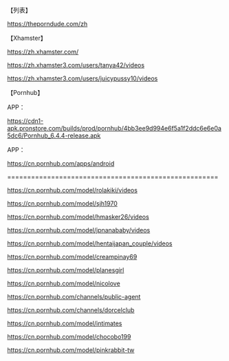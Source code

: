 【列表】

https://theporndude.com/zh

【Xhamster】

https://zh.xhamster.com/

https://zh.xhamster3.com/users/tanya42/videos

https://zh.xhamster3.com/users/juicypussy10/videos

【Pornhub】

APP：

https://cdn1-apk.pronstore.com/builds/prod/pornhub/4bb3ee9d994e6f5a1f2ddc6e6e0a5dc6/Pornhub_6.4.4-release.apk

APP：

https://cn.pornhub.com/apps/android

=====================================================

https://cn.pornhub.com/model/rolakiki/videos

https://cn.pornhub.com/model/sjh1970

https://cn.pornhub.com/model/hmasker26/videos

https://cn.pornhub.com/model/jpnanababy/videos

https://cn.pornhub.com/model/hentaijapan_couple/videos

https://cn.pornhub.com/model/creampinay69

https://cn.pornhub.com/model/planesgirl

https://cn.pornhub.com/model/nicolove

https://cn.pornhub.com/channels/public-agent

https://cn.pornhub.com/channels/dorcelclub

https://cn.pornhub.com/model/intimates

https://cn.pornhub.com/model/chocobo199

https://cn.pornhub.com/model/pinkrabbit-tw
